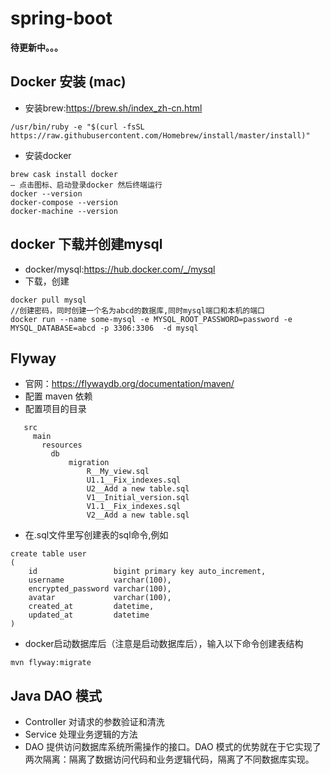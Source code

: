 # spring-boot

**待更新中。。。**

## Docker 安装 (mac)
- 安装brew:https://brew.sh/index_zh-cn.html

```
/usr/bin/ruby -e "$(curl -fsSL https://raw.githubusercontent.com/Homebrew/install/master/install)"
```
- 安装docker

```
brew cask install docker
— 点击图标、启动登录docker 然后终端运行
docker --version
docker-compose --version
docker-machine --version
```

## docker 下载并创建mysql
- docker/mysql:https://hub.docker.com/_/mysql
- 下载，创建

```
docker pull mysql
//创建密码，同时创建一个名为abcd的数据库,同时mysql端口和本机的端口
docker run --name some-mysql -e MYSQL_ROOT_PASSWORD=password -e MYSQL_DATABASE=abcd -p 3306:3306  -d mysql
```

## Flyway
- 官网：https://flywaydb.org/documentation/maven/
- 配置 maven 依赖
- 配置项目的目录

```
   src
     main
       resources
         db
             migration                 
                 R__My_view.sql
                 U1.1__Fix_indexes.sql
                 U2__Add a new table.sql
                 V1__Initial_version.sql
                 V1.1__Fix_indexes.sql
                 V2__Add a new table.sql
```

- 在.sql文件里写创建表的sql命令,例如

```
create table user
(
    id                 bigint primary key auto_increment,
    username           varchar(100),
    encrypted_password varchar(100),
    avatar             varchar(100),
    created_at         datetime,
    updated_at         datetime
)
```

- docker启动数据库后（注意是启动数据库后），输入以下命令创建表结构

```
mvn flyway:migrate
```

## Java DAO 模式 
- Controller 对请求的参数验证和清洗
- Service 处理业务逻辑的方法
- DAO  提供访问数据库系统所需操作的接口。DAO 模式的优势就在于它实现了两次隔离：隔离了数据访问代码和业务逻辑代码，隔离了不同数据库实现。
